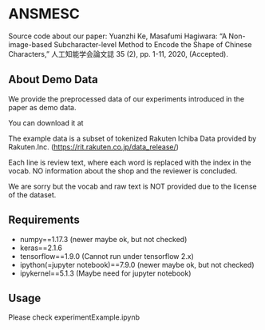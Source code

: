 # ANSMESC

Source code about our paper:
Yuanzhi Ke, Masafumi Hagiwara: “A Non-image-based Subcharacter-level Method to Encode the Shape of Chinese Characters,” 人工知能学会論文誌 35 (2), pp. 1-11, 2020, (Accepted).

## About Demo Data

We provide the preprocessed data of our experiments introduced in the paper as demo data.

You can download it at 

The example data is a subset of tokenized Rakuten Ichiba Data provided by Rakuten.Inc. (https://rit.rakuten.co.jp/data_release/)

Each line is review text, where each word is replaced with the index in the vocab. NO information about the shop and the reviewer is concluded.

We are sorry but the vocab and raw text is NOT provided due to the license of the dataset.

## Requirements

- numpy==1.17.3 (newer maybe ok, but not checked)
- keras==2.1.6
- tensorflow==1.9.0 (Cannot run under tensorflow 2.x)
- ipython(=jupyter notebook)==7.9.0 (newer maybe ok, but not checked)
- ipykernel==5.1.3 (Maybe need for jupyter notebook)

## Usage

Please check experimentExample.ipynb
